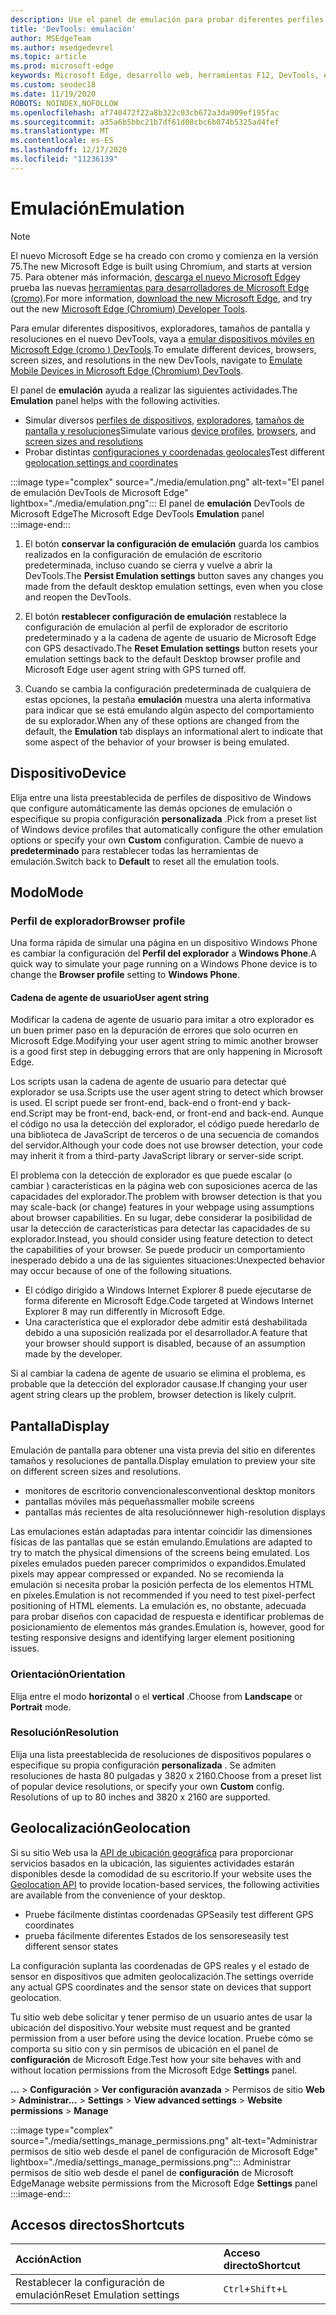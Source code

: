 ```yaml
---
description: Use el panel de emulación para probar diferentes perfiles de explorador, tamaños de pantalla y resoluciones, y coordenadas de ubicación GPS
title: 'DevTools: emulación'
author: MSEdgeTeam
ms.author: msedgedevrel
ms.topic: article
ms.prod: microsoft-edge
keywords: Microsoft Edge, desarrollo web, herramientas F12, DevTools, emulación de dispositivos, diseño dinámico, ubicación geográfica, resolución
ms.custom: seodec18
ms.date: 11/19/2020
ROBOTS: NOINDEX,NOFOLLOW
ms.openlocfilehash: af740472f22a8b322c03cb672a3da909ef195fac
ms.sourcegitcommit: a35a6b5bbc21b7df61d08cbc6b074b5325ad4fef
ms.translationtype: MT
ms.contentlocale: es-ES
ms.lasthandoff: 12/17/2020
ms.locfileid: "11236139"
---
```

# <span data-ttu-id="2349d-104">Emulación</span><span class="sxs-lookup"><span data-stu-id="2349d-104">Emulation</span></span>  

> [!NOTE]
> <span data-ttu-id="2349d-105">El nuevo Microsoft Edge se ha creado con cromo y comienza en la versión 75.</span><span class="sxs-lookup"><span data-stu-id="2349d-105">The new Microsoft Edge is built using Chromium, and starts at version 75.</span></span>  <span data-ttu-id="2349d-106">Para obtener más información, [descarga el nuevo Microsoft Edge][MicrosoftNewEdge]y prueba las nuevas [herramientas para desarrolladores de Microsoft Edge (cromo)][DevtoolsGuideChromium].</span><span class="sxs-lookup"><span data-stu-id="2349d-106">For more information, [download the new Microsoft Edge][MicrosoftNewEdge], and try out the new [Microsoft Edge (Chromium) Developer Tools][DevtoolsGuideChromium].</span></span>  
> 
> <span data-ttu-id="2349d-107">Para emular diferentes dispositivos, exploradores, tamaños de pantalla y resoluciones en el nuevo DevTools, vaya a [emular dispositivos móviles en Microsoft Edge \(cromo \) DevTools][DevtoolsGuideChromiumDeviceMode].</span><span class="sxs-lookup"><span data-stu-id="2349d-107">To emulate different devices, browsers, screen sizes, and resolutions in the new DevTools, navigate to [Emulate Mobile Devices in Microsoft Edge \(Chromium\) DevTools][DevtoolsGuideChromiumDeviceMode].</span></span>  

<span data-ttu-id="2349d-108">El panel de **emulación** ayuda a realizar las siguientes actividades.</span><span class="sxs-lookup"><span data-stu-id="2349d-108">The **Emulation** panel helps with the following activities.</span></span>    

*   <span data-ttu-id="2349d-109">Simular diversos [perfiles de dispositivos](#device), [exploradores](#browser-profile), [tamaños de pantalla y resoluciones](#display)</span><span class="sxs-lookup"><span data-stu-id="2349d-109">Simulate various [device profiles](#device), [browsers](#browser-profile), and [screen sizes and resolutions](#display)</span></span>  
*   <span data-ttu-id="2349d-110">Probar distintas [configuraciones y coordenadas geolocales](#geolocation)</span><span class="sxs-lookup"><span data-stu-id="2349d-110">Test different [geolocation settings and coordinates](#geolocation)</span></span>  

:::image type="complex" source="./media/emulation.png" alt-text="El panel de emulación DevTools de Microsoft Edge" lightbox="./media/emulation.png":::
   <span data-ttu-id="2349d-112">El panel de **emulación** DevTools de Microsoft Edge</span><span class="sxs-lookup"><span data-stu-id="2349d-112">The Microsoft Edge DevTools **Emulation** panel</span></span>  
:::image-end:::  

1.  <span data-ttu-id="2349d-113">El botón **conservar la configuración de emulación** guarda los cambios realizados en la configuración de emulación de escritorio predeterminada, incluso cuando se cierra y vuelve a abrir la DevTools.</span><span class="sxs-lookup"><span data-stu-id="2349d-113">The **Persist Emulation settings** button saves any changes you made from the default desktop emulation settings, even when you close and reopen the DevTools.</span></span>  

1.  <span data-ttu-id="2349d-114">El botón **restablecer configuración de emulación** restablece la configuración de emulación al perfil de explorador de escritorio predeterminado y a la cadena de agente de usuario de Microsoft Edge con GPS desactivado.</span><span class="sxs-lookup"><span data-stu-id="2349d-114">The **Reset Emulation settings** button resets your emulation settings back to the default Desktop browser profile and Microsoft Edge user agent string with GPS turned off.</span></span>  

1.  <span data-ttu-id="2349d-115">Cuando se cambia la configuración predeterminada de cualquiera de estas opciones, la pestaña **emulación** muestra una alerta informativa para indicar que se está emulando algún aspecto del comportamiento de su explorador.</span><span class="sxs-lookup"><span data-stu-id="2349d-115">When any of these options are changed from the default, the **Emulation** tab displays an informational alert to indicate that some aspect of the behavior of your browser is being emulated.</span></span>  

## <span data-ttu-id="2349d-116">Dispositivo</span><span class="sxs-lookup"><span data-stu-id="2349d-116">Device</span></span>  

<span data-ttu-id="2349d-117">Elija entre una lista preestablecida de perfiles de dispositivo de Windows que configure automáticamente las demás opciones de emulación o especifique su propia configuración **personalizada** .</span><span class="sxs-lookup"><span data-stu-id="2349d-117">Pick from a preset list of Windows device profiles that automatically configure the other emulation options or specify your own **Custom** configuration.</span></span>  <span data-ttu-id="2349d-118">Cambie de nuevo a **predeterminado** para restablecer todas las herramientas de emulación.</span><span class="sxs-lookup"><span data-stu-id="2349d-118">Switch back to **Default** to reset all the emulation tools.</span></span>  

## <span data-ttu-id="2349d-119">Modo</span><span class="sxs-lookup"><span data-stu-id="2349d-119">Mode</span></span>  

### <span data-ttu-id="2349d-120">Perfil de explorador</span><span class="sxs-lookup"><span data-stu-id="2349d-120">Browser profile</span></span>  

<span data-ttu-id="2349d-121">Una forma rápida de simular una página en un dispositivo Windows Phone es cambiar la configuración del **Perfil del explorador** a **Windows Phone**.</span><span class="sxs-lookup"><span data-stu-id="2349d-121">A quick way to simulate your page running on a Windows Phone device is to change the **Browser profile** setting to **Windows Phone**.</span></span>  

#### <span data-ttu-id="2349d-122">Cadena de agente de usuario</span><span class="sxs-lookup"><span data-stu-id="2349d-122">User agent string</span></span>  

<span data-ttu-id="2349d-123">Modificar la cadena de agente de usuario para imitar a otro explorador es un buen primer paso en la depuración de errores que solo ocurren en Microsoft Edge.</span><span class="sxs-lookup"><span data-stu-id="2349d-123">Modifying your user agent string to mimic another browser is a good first step in debugging errors that are only happening in Microsoft Edge.</span></span>  

<span data-ttu-id="2349d-124">Los scripts usan la cadena de agente de usuario para detectar qué explorador se usa.</span><span class="sxs-lookup"><span data-stu-id="2349d-124">Scripts use the user agent string to detect which browser is used.</span></span>  <span data-ttu-id="2349d-125">El script puede ser front-end, back-end o front-end y back-end.</span><span class="sxs-lookup"><span data-stu-id="2349d-125">Script may be front-end, back-end, or front-end and back-end.</span></span>  <span data-ttu-id="2349d-126">Aunque el código no usa la detección del explorador, el código puede heredarlo de una biblioteca de JavaScript de terceros o de una secuencia de comandos del servidor.</span><span class="sxs-lookup"><span data-stu-id="2349d-126">Although your code does not use browser detection, your code may inherit it from a third-party JavaScript library or server-side script.</span></span>  

<span data-ttu-id="2349d-127">El problema con la detección de explorador es que puede escalar \(o cambiar \) características en la página web con suposiciones acerca de las capacidades del explorador.</span><span class="sxs-lookup"><span data-stu-id="2349d-127">The problem with browser detection is that you may scale-back \(or change\) features in your webpage using assumptions about browser capabilities.</span></span> <span data-ttu-id="2349d-128">En su lugar, debe considerar la posibilidad de usar la detección de características para detectar las capacidades de su explorador.</span><span class="sxs-lookup"><span data-stu-id="2349d-128">Instead, you should consider using feature detection to detect the capabilities of your browser.</span></span>  <span data-ttu-id="2349d-129">Se puede producir un comportamiento inesperado debido a una de las siguientes situaciones:</span><span class="sxs-lookup"><span data-stu-id="2349d-129">Unexpected behavior may occur because of one of the following situations.</span></span>  

*   <span data-ttu-id="2349d-130">El código dirigido a Windows Internet Explorer 8 puede ejecutarse de forma diferente en Microsoft Edge.</span><span class="sxs-lookup"><span data-stu-id="2349d-130">Code targeted at Windows Internet Explorer 8 may run differently in Microsoft Edge.</span></span>  
*   <span data-ttu-id="2349d-131">Una característica que el explorador debe admitir está deshabilitada debido a una suposición realizada por el desarrollador.</span><span class="sxs-lookup"><span data-stu-id="2349d-131">A feature that your browser should support is disabled, because of an assumption made by the developer.</span></span>  

<span data-ttu-id="2349d-132">Si al cambiar la cadena de agente de usuario se elimina el problema, es probable que la detección del explorador causase.</span><span class="sxs-lookup"><span data-stu-id="2349d-132">If changing your user agent string clears up the problem, browser detection is likely culprit.</span></span>  

## <span data-ttu-id="2349d-133">Pantalla</span><span class="sxs-lookup"><span data-stu-id="2349d-133">Display</span></span>  

<span data-ttu-id="2349d-134">Emulación de pantalla para obtener una vista previa del sitio en diferentes tamaños y resoluciones de pantalla.</span><span class="sxs-lookup"><span data-stu-id="2349d-134">Display emulation to preview your site on different screen sizes and resolutions.</span></span>  

*   <span data-ttu-id="2349d-135">monitores de escritorio convencionales</span><span class="sxs-lookup"><span data-stu-id="2349d-135">conventional desktop monitors</span></span>  
*   <span data-ttu-id="2349d-136">pantallas móviles más pequeñas</span><span class="sxs-lookup"><span data-stu-id="2349d-136">smaller mobile screens</span></span>  
*   <span data-ttu-id="2349d-137">pantallas más recientes de alta resolución</span><span class="sxs-lookup"><span data-stu-id="2349d-137">newer high-resolution displays</span></span>  

<span data-ttu-id="2349d-138">Las emulaciones están adaptadas para intentar coincidir las dimensiones físicas de las pantallas que se están emulando.</span><span class="sxs-lookup"><span data-stu-id="2349d-138">Emulations are adapted to try to match the physical dimensions of the screens being emulated.</span></span>  <span data-ttu-id="2349d-139">Los píxeles emulados pueden parecer comprimidos o expandidos.</span><span class="sxs-lookup"><span data-stu-id="2349d-139">Emulated pixels may appear compressed or expanded.</span></span> <span data-ttu-id="2349d-140">No se recomienda la emulación si necesita probar la posición perfecta de los elementos HTML en píxeles.</span><span class="sxs-lookup"><span data-stu-id="2349d-140">Emulation is not recommended if you need to test pixel-perfect positioning of HTML elements.</span></span>  <span data-ttu-id="2349d-141">La emulación es, no obstante, adecuada para probar diseños con capacidad de respuesta e identificar problemas de posicionamiento de elementos más grandes.</span><span class="sxs-lookup"><span data-stu-id="2349d-141">Emulation is, however, good for testing responsive designs and identifying larger element positioning issues.</span></span>  

### <span data-ttu-id="2349d-142">Orientación</span><span class="sxs-lookup"><span data-stu-id="2349d-142">Orientation</span></span>  

<span data-ttu-id="2349d-143">Elija entre el modo **horizontal** o el **vertical** .</span><span class="sxs-lookup"><span data-stu-id="2349d-143">Choose from **Landscape** or **Portrait** mode.</span></span>  

### <span data-ttu-id="2349d-144">Resolución</span><span class="sxs-lookup"><span data-stu-id="2349d-144">Resolution</span></span>  

<span data-ttu-id="2349d-145">Elija una lista preestablecida de resoluciones de dispositivos populares o especifique su propia configuración **personalizada** .  Se admiten resoluciones de hasta 80 pulgadas y 3820 x 2160.</span><span class="sxs-lookup"><span data-stu-id="2349d-145">Choose from a preset list of popular device resolutions, or specify your own **Custom** config.  Resolutions of up to 80 inches and 3820 x 2160 are supported.</span></span>  

## <span data-ttu-id="2349d-146">Geolocalización</span><span class="sxs-lookup"><span data-stu-id="2349d-146">Geolocation</span></span>  

<span data-ttu-id="2349d-147">Si su sitio Web usa la [API de ubicación geográfica][MdnGeolocationUsing] para proporcionar servicios basados en la ubicación, las siguientes actividades estarán disponibles desde la comodidad de su escritorio.</span><span class="sxs-lookup"><span data-stu-id="2349d-147">If your website uses the [Geolocation API][MdnGeolocationUsing] to provide location-based services, the following activities are available from the convenience of your desktop.</span></span>  

*   <span data-ttu-id="2349d-148">Pruebe fácilmente distintas coordenadas GPS</span><span class="sxs-lookup"><span data-stu-id="2349d-148">easily test different GPS coordinates</span></span>  
*   <span data-ttu-id="2349d-149">prueba fácilmente diferentes Estados de los sensores</span><span class="sxs-lookup"><span data-stu-id="2349d-149">easily test different sensor states</span></span>  

<span data-ttu-id="2349d-150">La configuración suplanta las coordenadas de GPS reales y el estado de sensor en dispositivos que admiten geolocalización.</span><span class="sxs-lookup"><span data-stu-id="2349d-150">The settings override any actual GPS coordinates and the sensor state on devices that support geolocation.</span></span>  

<span data-ttu-id="2349d-151">Tu sitio web debe solicitar y tener permiso de un usuario antes de usar la ubicación del dispositivo.</span><span class="sxs-lookup"><span data-stu-id="2349d-151">Your website must request and be granted permission from a user before using the device location.</span></span>  <span data-ttu-id="2349d-152">Pruebe cómo se comporta su sitio con y sin permisos de ubicación en el panel de **configuración** de Microsoft Edge.</span><span class="sxs-lookup"><span data-stu-id="2349d-152">Test how your site behaves with and without location permissions from the Microsoft Edge **Settings** panel.</span></span>  

<span data-ttu-id="2349d-153">**...** >  **Configuración**  >  **Ver configuración avanzada**  >  Permisos de sitio **Web**  >  **Administrar**</span><span class="sxs-lookup"><span data-stu-id="2349d-153">**...** > **Settings** > **View advanced settings** > **Website permissions** > **Manage**</span></span>  

:::image type="complex" source="./media/settings_manage_permissions.png" alt-text="Administrar permisos de sitio web desde el panel de configuración de Microsoft Edge" lightbox="./media/settings_manage_permissions.png":::
   <span data-ttu-id="2349d-155">Administrar permisos de sitio web desde el panel de **configuración** de Microsoft Edge</span><span class="sxs-lookup"><span data-stu-id="2349d-155">Manage website permissions from the Microsoft Edge **Settings** panel</span></span>  
:::image-end:::  

## <span data-ttu-id="2349d-156">Accesos directos</span><span class="sxs-lookup"><span data-stu-id="2349d-156">Shortcuts</span></span>

| <span data-ttu-id="2349d-157">Acción</span><span class="sxs-lookup"><span data-stu-id="2349d-157">Action</span></span>  | <span data-ttu-id="2349d-158">Acceso directo</span><span class="sxs-lookup"><span data-stu-id="2349d-158">Shortcut</span></span>  |  
|:--- |:--- |  
| <span data-ttu-id="2349d-159">Restablecer la configuración de emulación</span><span class="sxs-lookup"><span data-stu-id="2349d-159">Reset Emulation settings</span></span> | `Ctrl`+`Shift`+`L` |  

<!-- links -->  


[DevtoolsGuideChromium]: /microsoft-edge/devtools-guide-chromium "Herramientas para desarrolladores de Microsoft Edge (cromo) | Microsoft docs"  
[DevtoolsGuideChromiumDeviceMode]: /microsoft-edge/devtools-guide-chromium/device-mode "Emular dispositivos móviles en Microsoft Edge DevTools | Microsoft Docs"  

[MicrosoftNewEdge]: https://www.microsoft.com/edge "Descargar nuevo explorador Microsoft Edge"  

[MdnGeolocationUsing]: https://developer.mozilla.org/docs/Web/API/Geolocation/Using_geolocation "API de ubicación geográfica | MDN"  
